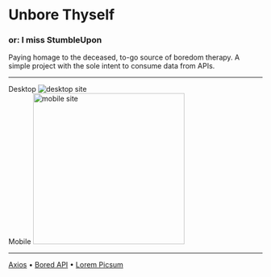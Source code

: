# Unbore Thyself
### or: I miss StumbleUpon
Paying homage to the deceased, to-go source of boredom therapy.
A simple project with the sole intent to consume data from APIs.

<hr>
Desktop
<img src="https://user-images.githubusercontent.com/76042262/143474936-cc59de24-9e99-47d3-a200-acf5b86a39d2.gif" alt="desktop site"/>
<br>
Mobile
<img src="https://user-images.githubusercontent.com/76042262/143474969-5b6e616e-6809-4691-b84b-969f43d634d9.gif" alt="mobile site" width="300"/>

<hr>

<a href="https://github.com/axios/axios">Axios</a> • <a href="https://www.boredapi.com/">Bored API</a> • <a href="https://picsum.photos/">Lorem Picsum</a>
